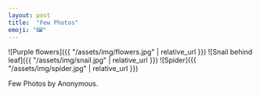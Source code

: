 ```yaml
---
layout: post
title:  "Few Photos"
emoji: "🖼️"
---
```


![Purple flowers]({{ "/assets/img/flowers.jpg" | relative_url }})
![Snail behind leaf]({{ "/assets/img/snail.jpg" | relative_url }})
![Spider]({{ "/assets/img/spider.jpg" | relative_url }})

Few Photos by Anonymous.